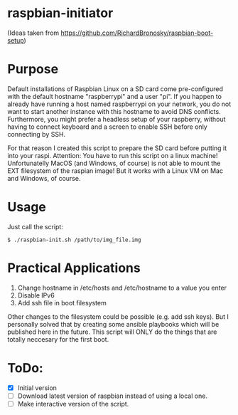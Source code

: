 # raspbian-initiator
(Ideas taken from https://github.com/RichardBronosky/raspbian-boot-setup)

# Purpose
Default installations of Raspbian Linux on a SD card come pre-configured with the default hostname "raspberrypi" and a user "pi".
If you happen to already have running a host named raspberrypi on your network, you do not want to start another instance with this hostname to avoid DNS conflicts.
Furthermore, you might prefer a headless setup of your raspberry, without having to connect keyboard and a screen to enable SSH before only connecting by SSH.

For that reason I created this script to prepare the SD card before putting it into your raspi.
Attention: You have to run this script on a linux machine! Unfortunatelly MacOS (and Windows, of course) is not able to mount the EXT filesystem of the raspian image!
But it works with a Linux VM on Mac and Windows, of course.

# Usage
Just call the script:

`$ ./raspbian-init.sh /path/to/img_file.img`

# Practical Applications
1. Change hostname in /etc/hosts and /etc/hostname to a value you enter
2. Disable IPv6
3. Add ssh file in boot filesystem

Other changes to the filesystem could be possible (e.g. add ssh keys).
But I personally solved that by creating some ansible playbooks which will be published here in the future.
This script will ONLY do the things that are totally neccesary for the first boot.

# ToDo:
- [x] Initial version
- [ ] Download latest version of raspbian instead of using a local one.
- [ ] Make interactive version of the script.
